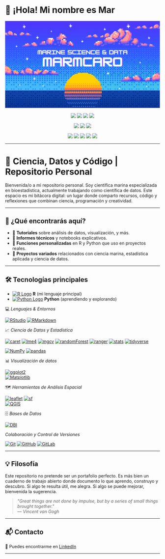 # 👋 ¡Hola! Mi nombre es Mar

<p align="center">
  <img src="./banner_Marmcaro.png" alt="Banner" />
</p>

<p align="center">
  <img src="https://img.shields.io/github/languages/top/Marmcaro/Marmcaro?color=3FA0FF&label=Lenguaje%20principal&style=flat-square" />
  <img src="https://img.shields.io/github/languages/count/Marmcaro/Marmcaro?color=3FA0FF&label=Lenguajes%20usados&style=flat-square" />
  <img src="https://img.shields.io/github/followers/Marmcaro?style=social" />
  <img src="https://img.shields.io/github/stars/Marmcaro?style=social" />
</p>

<p align="center">
  <img src="https://img.shields.io/badge/Ciencias%20del%20Mar-🌊-3FA0FF?style=flat-square" />
  <img src="https://img.shields.io/badge/Estad%C3%ADstica-📊-3FA0FF?style=flat-square" />
  <img src="https://img.shields.io/badge/Ciencia%20de%20Datos-💻-3FA0FF?style=flat-square" />
</p>

<p align="center">
  <img src="https://github-profile-summary-cards.vercel.app/api/cards/profile-details?username=Marmcaro&theme=transparent" />
  <img src="https://github-profile-summary-cards.vercel.app/api/cards/repos-per-language?username=Marmcaro&theme=transparent" />
  <img src="https://github-profile-summary-cards.vercel.app/api/cards/most-commit-language?username=Marmcaro&theme=transparent" />
  <img src="http://github-profile-summary-cards.vercel.app/api/cards/stats?username=Marmcaro&theme=transparent" />
  <img src="https://github-profile-summary-cards.vercel.app/api/cards/productive-time?username=Marmcaro&theme=transparent" />
</p>

---

# 🌊 Ciencia, Datos y Código | Repositorio Personal

Bienvenida/o a mi repositorio personal. Soy científica marina especializada en bioestadística, actualmente trabajando como científica de datos. Este espacio es mi bitácora digital: un lugar donde comparto recursos, código y reflexiones que combinan ciencia, programación y creatividad.

---

## 📂 ¿Qué encontrarás aquí?

* 📘 **Tutoriales** sobre análisis de datos, visualización, y más.
* 🧪 **Informes técnicos** y notebooks explicativos.
* 🧮 **Funciones personalizadas** en R y Python que uso en proyectos reales.
* 🐙 **Proyectos variados** relacionados con ciencia marina, estadística aplicada y ciencia de datos.

---

## 🛠️ Tecnologías principales

- [![R Logo](https://img.shields.io/badge/R-276DC3?style=flat&logo=r&logoColor=white)](https://www.r-project.org/) **R** (mi lenguaje principal)
- [![Python Logo](https://img.shields.io/badge/Python-FFD43B?style=flat&logo=python&logoColor=white)](https://www.python.org/) **Python** (aprendiendo y explorando)

💻 *Lenguajes & Entornos*

[![RStudio](https://img.shields.io/badge/RStudio-75AADB?style=flat&logo=rstudio&logoColor=white)](https://posit.co/products/open-source/rstudio/)  [![RMarkdown](https://img.shields.io/badge/RMarkdown-23276DC3?style=flat&logo=r&logoColor=white)](https://rmarkdown.rstudio.com/)

📈 *Ciencia de Datos y Estadística*

[![caret](https://img.shields.io/badge/caret-4B99C6?style=flat&logo=r&logoColor=white)](https://topepo.github.io/caret/)  [![lme4](https://img.shields.io/badge/lme4-3E6DA9?style=flat&logo=r&logoColor=white)](https://cran.r-project.org/package=lme4)  [![mgcv](https://img.shields.io/badge/mgcv-1C4E80?style=flat&logo=r&logoColor=white)](https://cran.r-project.org/package=mgcv)  [![randomForest](https://img.shields.io/badge/randomForest-6A9FB5?style=flat&logo=r&logoColor=white)](https://cran.r-project.org/package=randomForest)  [![ranger](https://img.shields.io/badge/ranger-4575B4?style=flat&logo=r&logoColor=white)](https://cran.r-project.org/package=ranger)  [![stats](https://img.shields.io/badge/stats-R_base-276DC3?style=flat&logo=r&logoColor=white)](https://stat.ethz.ch/R-manual/R-devel/library/stats/html/00Index.html)  [![tidyverse](https://img.shields.io/badge/tidyverse-999999?style=flat&logo=r&logoColor=white)](https://www.tidyverse.org/)  

[![NumPy](https://img.shields.io/badge/NumPy-013243?style=flat&logo=numpy&logoColor=white)](https://numpy.org/)  [![pandas](https://img.shields.io/badge/pandas-150458?style=flat&logo=pandas&logoColor=white)](https://pandas.pydata.org/)


📊 *Visualización de datos*

[![ggplot2](https://img.shields.io/badge/ggplot2-2D2D2D?style=flat&logo=r&logoColor=white)](https://ggplot2.tidyverse.org/)  
[![Matplotlib](https://img.shields.io/badge/Matplotlib-3776AB?style=flat&logo=python&logoColor=white)](https://matplotlib.org/)

🗺️ *Herramientas de Análisis Espacial*

[![leaflet](https://img.shields.io/badge/leaflet-199900?style=flat&logo=leaflet&logoColor=white)](https://rstudio.github.io/leaflet/)  [![sf](https://img.shields.io/badge/sf-276DC3?style=flat&logo=r&logoColor=white)](https://r-spatial.github.io/sf)  
[![QGIS](https://img.shields.io/badge/QGIS-589632?style=flat&logo=qgis&logoColor=white)](https://qgis.org/)

🗄️ *Bases de Datos*

[![DBI](https://img.shields.io/badge/DBI-2C3E50?style=flat&logo=r&logoColor=white)](https://cran.r-project.org/package=DBI)  

*Colaboración y Control de Versiones*

[![Git](https://img.shields.io/badge/Git-F05032?style=flat&logo=git&logoColor=white)](https://git-scm.com/)  [![GitHub](https://img.shields.io/badge/GitHub-181717?style=flat&logo=github&logoColor=white)](https://github.com/)  [![GitLab](https://img.shields.io/badge/GitLab-FCA121?style=flat&logo=gitlab&logoColor=white)](https://gitlab.com/)

---

## 💡 Filosofía

Este repositorio no pretende ser un portafolio perfecto. Es más bien un cuaderno de trabajo abierto donde documento lo que aprendo, construyo y descubro. Si algo te resulta útil, me alegra. Si algo se puede mejorar, bienvenida la sugerencia.

> *"Great things are not done by impulse, but by a series of small things brought together."*  
> — *Vincent van Gogh*

---

## 📬 Contacto

📎 Puedes encontrarme en [LinkedIn](https://www.linkedin.com/in/maria-del-carmen-martinez-caro-08b6001aa/)

---
